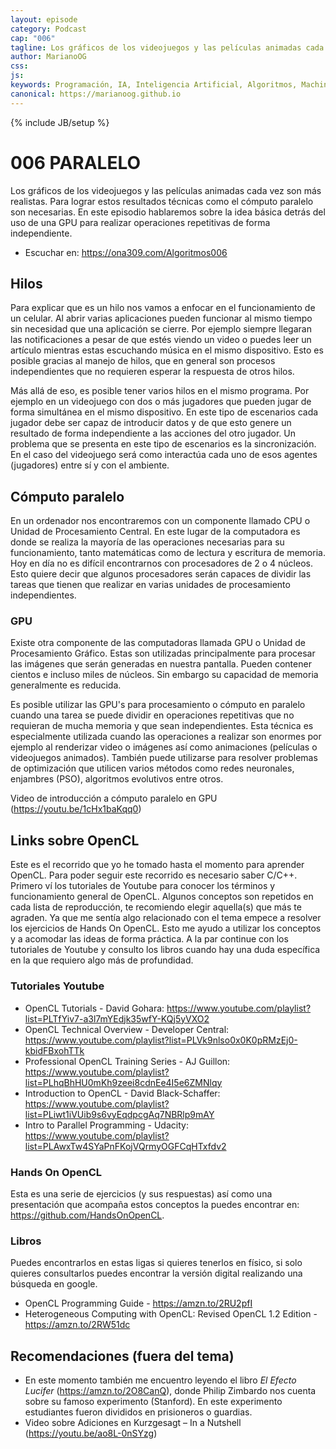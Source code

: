 ```yaml
---
layout: episode
category: Podcast
cap: "006"
tagline: Los gráficos de los videojuegos y las películas animadas cada vez son más realistas. Para lograr estos resultados técnicas como el cómputo paralelo son necesarias. En este episodio hablaremos sobre la idea básica detrás del uso de una GPU para realizar operaciones repetitivas de forma independiente.
author: MarianoOG
css: 
js: 
keywords: Programación, IA, Inteligencia Artificial, Algoritmos, Machine Learning, Ciencia de Datos, Software, marianoog, PodcastAlgoritmos
canonical: https://marianoog.github.io
---
```

{% include JB/setup %}

# 006 PARALELO

Los gráficos de los videojuegos y las películas animadas cada vez son más realistas. Para lograr estos resultados técnicas como el cómputo paralelo son necesarias. En este episodio hablaremos sobre la idea básica detrás del uso de una GPU para realizar operaciones repetitivas de forma independiente.

* Escuchar en: https://ona309.com/Algoritmos006

## Hilos

Para explicar que es un hilo nos vamos a enfocar en el funcionamiento de un celular. Al abrir varias aplicaciones pueden funcionar al mismo tiempo sin necesidad que una aplicación se cierre. Por ejemplo siempre llegaran las notificaciones a pesar de que estés viendo un video o puedes leer un artículo mientras estas escuchando música en el mismo dispositivo. Esto es posible gracias al manejo de hilos, que en general son procesos independientes que no requieren esperar la respuesta de otros hilos.

Más allá de eso, es posible tener varios hilos en el mismo programa. Por ejemplo en un videojuego con dos o más jugadores que pueden jugar de forma simultánea en el mismo dispositivo. En este tipo de escenarios cada jugador debe ser capaz de introducir datos y de que esto genere un resultado de forma independiente a las acciones del otro jugador. Un problema que se presenta en este tipo de escenarios es la sincronización. En el caso del videojuego será como interactúa cada uno de esos agentes (jugadores) entre sí y con el ambiente.

## Cómputo paralelo

En un ordenador nos encontraremos con un componente llamado CPU o Unidad de Procesamiento Central. En este lugar de la computadora es donde se realiza la mayoría de las operaciones necesarias para su funcionamiento, tanto matemáticas como de lectura y escritura de memoria. Hoy en día no es difícil encontrarnos con procesadores de 2 o 4 núcleos. Esto quiere decir que algunos procesadores serán capaces de dividir las tareas que tienen que realizar en varias unidades de procesamiento independientes.

### GPU

Existe otra componente de las computadoras llamada GPU o Unidad de Procesamiento Gráfico. Estas son utilizadas principalmente para procesar las imágenes que serán generadas en nuestra pantalla. Pueden contener cientos e incluso miles de núcleos. Sin embargo su capacidad de memoria generalmente es reducida.

Es posible utilizar las GPU's para procesamiento o cómputo en paralelo cuando una tarea se puede dividir en operaciones repetitivas que no requieran de mucha memoria y que sean independientes. Esta técnica es especialmente utilizada cuando las operaciones a realizar son enormes por ejemplo al renderizar video o imágenes así como animaciones (películas o videojuegos animados). También puede utilizarse para resolver problemas de optimización que utilicen varios métodos como redes neuronales, enjambres (PSO), algoritmos evolutivos entre otros.

Video de introducción a cómputo paralelo en GPU (https://youtu.be/1cHx1baKqq0)

## Links sobre OpenCL

Este es el recorrido que yo he tomado hasta el momento para aprender OpenCL. Para poder seguir este recorrido es necesario saber C/C++.  Primero ví los tutoriales de Youtube para conocer los términos y funcionamiento general de OpenCL. Algunos conceptos son repetidos en cada lista de reproducción, te recomiendo elegir aquella(s) que más te agraden. Ya que me sentía algo relacionado con el tema empece a resolver los ejercicios de Hands On OpenCL. Esto me ayudo a utilizar los conceptos y a acomodar las ideas de forma práctica. A la par continue con los tutoriales de Youtube y consulto los libros cuando hay una duda específica en la que requiero algo más de profundidad.

### Tutoriales Youtube

* OpenCL Tutorials - David Gohara: https://www.youtube.com/playlist?list=PLTfYiv7-a3l7mYEdjk35wfY-KQj5yVXO2
* OpenCL Technical Overview - Developer Central: https://www.youtube.com/playlist?list=PLVk9nlso0x0K0pRMzEj0-kbidFBxohTTk
* Professional OpenCL Training Series - AJ Guillon: https://www.youtube.com/playlist?list=PLhqBhHU0mKh9zeei8cdnEe4I5e6ZMNlqy
* Introduction to OpenCL - David Black-Schaffer: https://www.youtube.com/playlist?list=PLiwt1iVUib9s6vyEqdpcgAq7NBRlp9mAY
* Intro to Parallel Programming - Udacity: https://www.youtube.com/playlist?list=PLAwxTw4SYaPnFKojVQrmyOGFCqHTxfdv2

### Hands On OpenCL

Esta es una serie de ejercicios (y sus respuestas) así como una presentación que acompaña estos conceptos la puedes encontrar en: https://github.com/HandsOnOpenCL.

### Libros

Puedes encontrarlos en estas ligas si quieres tenerlos en físico, si solo quieres consultarlos puedes encontrar la versión digital realizando una búsqueda en google.

* OpenCL Programming Guide - https://amzn.to/2RU2pfI
* Heterogeneous Computing with OpenCL: Revised OpenCL 1.2 Edition - https://amzn.to/2RW51dc

## Recomendaciones (fuera del tema)

* En este momento también me encuentro leyendo el libro *El Efecto Lucifer* (https://amzn.to/2O8CanQ), donde Philip Zimbardo nos cuenta sobre su famoso experimento (Stanford). En este experimento estudiantes fueron divididos en prisioneros o guardias.
* Video sobre Adiciones en Kurzgesagt – In a Nutshell (https://youtu.be/ao8L-0nSYzg)
